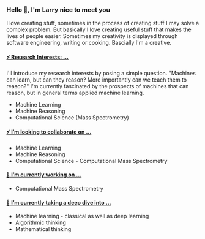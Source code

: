 ### Hello 👋, I'm Larry nice to meet you 

<!--
**acquayefrank/acquayefrank** is a ✨ _special_ ✨ repository because its `README.md` (this file) appears on your GitHub profile.

Here are some ideas to get you started:
- 👯 I’m looking to collaborate on ...
- 🤔 I’m looking for help with ...
- 💬 Ask me about ...
- 📫 How to reach me: ...
- 😄 Pronouns: ...
-->

I love creating stuff, sometimes in the process of creating stuff I may solve a complex problem. But basically I love creating useful stuff that makes the lives of people easier. 
Sometimes my creativity is displayed through software engineering, writing or cooking. Bascially I'm a creative.


#### <ins> ⚡ Research Interests: ... </ins>
I'll introduce my research interests by posing a simple question. "Machines can learn, but can they reason? More importantly can we teach them to reason?" I'm currently fascinated by the prospects of machines that can reason, but in general terms applied machine learning.

* Machine Learning
* Machine Reasoning
* Computational Science (Mass Spectrometry)

#### <ins> ⚡ I’m looking to collaborate on ... </ins>
* Machine Learning
* Machine Reasoning
* Computational Science - Computational Mass Spectrometry

#### <ins> 🔭 I’m currently working on ... </ins>
* Computational Mass Spectrometry

#### <ins> 🌱 I’m currently taking a deep dive into ... </ins>
* Machine learning - classical as well as deep learning
* Algorithmic thinking
* Mathematical thinking
